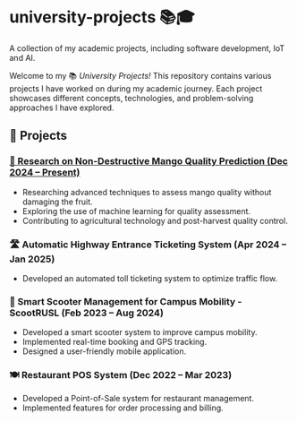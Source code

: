 # university-projects 📚🎓
A collection of my academic projects, including software development, IoT and AI. 

Welcome to my 📚 *University Projects!* This repository contains various projects I have worked on during my academic journey. Each project showcases different concepts, technologies, and problem-solving approaches I have explored.  


## 📌 Projects

### [🥭 Research on Non-Destructive Mango Quality Prediction (Dec 2024 – Present)](https://github.com/HaseeyaF/university-projects/tree/mango-quality-research)
- Researching advanced techniques to assess mango quality without damaging the fruit.
- Exploring the use of machine learning for quality assessment.
- Contributing to agricultural technology and post-harvest quality control.

### 🛣️ Automatic Highway Entrance Ticketing System (Apr 2024 – Jan 2025)
- Developed an automated toll ticketing system to optimize traffic flow.

### 🛵 Smart Scooter Management for Campus Mobility - ScootRUSL (Feb 2023 – Aug 2024)
- Developed a smart scooter system to improve campus mobility.
- Implemented real-time booking and GPS tracking.
- Designed a user-friendly mobile application.

### 🍽️ Restaurant POS System (Dec 2022 – Mar 2023)
- Developed a Point-of-Sale system for restaurant management.
- Implemented features for order processing and billing.

